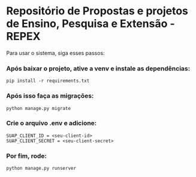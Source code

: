 # Repositório de Propostas e projetos de Ensino, Pesquisa e Extensão - REPEX
Para usar o sistema, siga esses passos:

### Após baixar o projeto, ative a venv e instale as dependências:
    pip install -r requirements.txt

### Após isso faça as migrações:
    python manage.py migrate

### Crie o arquivo .env e adicione:
    SUAP_CLIENT_ID = <seu-client-id>
    SUAP_CLIENT_SECRET = <seu-client-secret>

### Por fim, rode:
    python manage.py runserver
